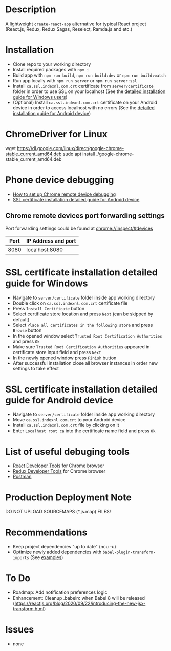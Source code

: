 # Description
A lightweight `create-react-app` alternative for typical React project (React.js, Redux, Redux Sagas, Reselect, Ramda.js and etc.)

# Installation
- Clone repo to your working directory
- Install required packages with `npm i`
- Build app with `npm run build`, `npm run build:dev` or `npm run build:watch`
- Run app locally with `npm run server` or `npm run server:ssl`
- Install `ca.ssl.indexnl.com.crt` certificate from `server/certificate` folder in order to use SSL on your localhost (See the [detailed installation guide for Windows users](#ssl-certificate-installation-detailed-guide-for-windows))
- (Optional) Install `ca.ssl.indexnl.com.crt` certificate on your Android device in order to access localhost with no errors (See the [detailed installation guide for Android device](#ssl-certificate-installation-detailed-guide-for-android-device))

# ChromeDriver for Linux
wget https://dl.google.com/linux/direct/google-chrome-stable_current_amd64.deb
sudo apt install ./google-chrome-stable_current_amd64.deb

# Phone device debugging
- [How to set up Chrome remote device debugging](https://developers.google.com/web/tools/chrome-devtools/remote-debugging/local-server)
- [SSL certificate installation detailed guide for Android device](https://michielsioen.be/2019-11-23-the-pwa-experiment-pt2-debugging/)

## Chrome remote devices port forwarding settings
Port forwarding settings could be found at [chrome://inspect/#devices](chrome://inspect/#devices)

| Port | IP Address and port |
| ------------- | ------------- |
| 8080 | localhost:8080 |

# SSL certificate installation detailed guide for Windows
- Navigate to `server/certificate` folder inside app working directory
- Double click on `ca.ssl.indexnl.com.crt` certificate file
- Press `Install Certificate` button
- Select certificate store location and press `Next` (can be skipped by default)
- Select `Place all certificates in the following store` and press `Browse` button
- In the opened window select `Trusted Root Certification Authorities` and press `Ok`
- Make sure `Trusted Root Certification Authorities` appeared in certificate store input field and press `Next`
- In the newly opened window press `Finish` button
- After successful installation close all browser instances in order new settings to take effect

# SSL certificate installation detailed guide for Android device
- Navigate to `server/certificate` folder inside app working directory
- Move `ca.ssl.indexnl.com.crt` to your Android device
- Install `ca.ssl.indexnl.com.crt` file by clicking on it
- Enter `Localhost root ca` into the certificate name field and press `Ok`

# List of useful debuging tools
- [React Developer Tools](https://chrome.google.com/webstore/detail/react-developer-tools/fmkadmapgofadopljbjfkapdkoienihi?hl=ru) for Chrome browser
- [Redux Developer Tools](https://chrome.google.com/webstore/detail/redux-devtools/lmhkpmbekcpmknklioeibfkpmmfibljd?hl=ru) for Chrome browser
- [Postman](https://www.postman.com/)

# Production Deployment Note
DO NOT UPLOAD SOURCEMAPS (*.js.map) FILES!

# Recommendations
- Keep project dependencies "up to date" (ncu -u)
- Optimize newly added dependencies with `babel-plugin-transform-imports` (See [examples](https://www.npmjs.com/package/babel-plugin-transform-imports))

# To Do
- Roadmap: Add notification preferences logic
- Enhancement: Cleanup .babelrc when Babel 8 will be released (https://reactjs.org/blog/2020/09/22/introducing-the-new-jsx-transform.html)

# Issues
- none
